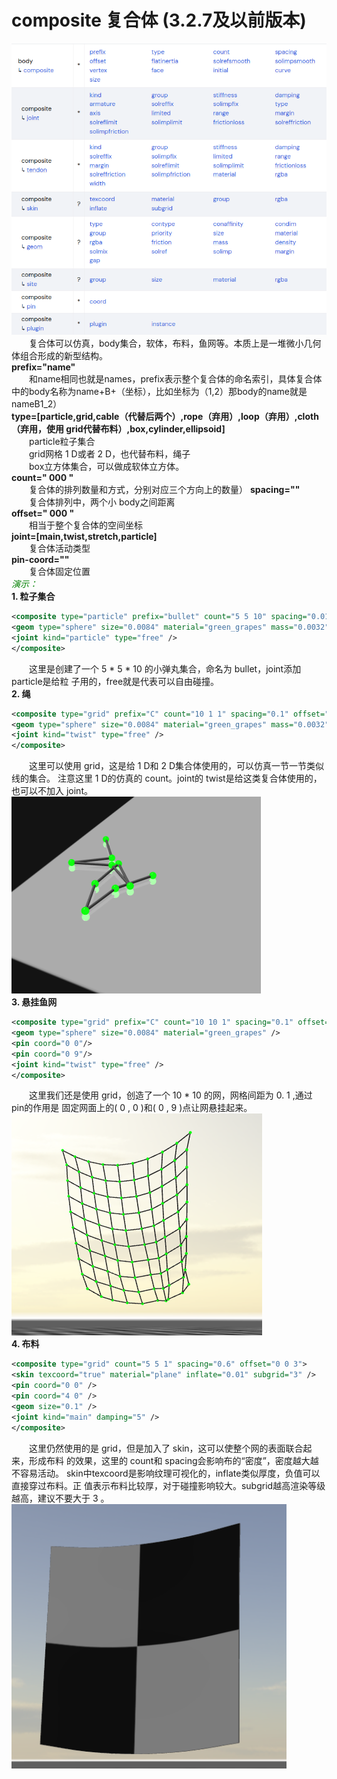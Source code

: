 # composite 复合体 (3.2.7及以前版本)
![](../asset/composite.png)             
&emsp;&emsp;复合体可以仿真，body集合，软体，布料，鱼网等。本质上是一堆微小几何体组合形成的新型结构。        
**prefix="name"**       
&emsp;&emsp;和name相同也就是names，prefix表示整个复合体的命名索引，具体复合体中的body名称为name+B+（坐标），比如坐标为（1,2）那body的name就是nameB1_2）     
**type=[particle,grid,cable（代替后两个）,rope（弃用）,loop（弃用）,cloth（弃用，使用 grid代替布料）,box,cylinder,ellipsoid]**      
&emsp;&emsp;particle粒子集合        
&emsp;&emsp;grid网格 1 D或者 2 D，也代替布料，绳子      
&emsp;&emsp;box立方体集合，可以做成软体立方体。         
**count=" 000 "**       
&emsp;&emsp;复合体的排列数量和方式，分别对应三个方向上的数量）      **spacing=""**      
&emsp;&emsp;复合体排列中，两个小 body之间距离       
**offset=" 000 "**      
&emsp;&emsp;相当于整个复合体的空间坐标      
**joint=[main,twist,stretch,particle]**     
&emsp;&emsp;复合体活动类型      
**pin-coord=""**        
&emsp;&emsp;复合体固定位置      
<font color=Green>*演示：*</font>       
**1. 粒子集合**         
```xml
<composite type="particle" prefix="bullet" count="5 5 10" spacing="0.01" offset="1 1 2">
<geom type="sphere" size="0.0084" material="green_grapes" mass="0.0032" />
<joint kind="particle" type="free" />
</composite>
```
&emsp;&emsp;这里是创建了一个 5 * 5 * 10 的小弹丸集合，命名为 bullet，joint添加 particle是给粒
子用的，free就是代表可以自由碰撞。          
**2. 绳**           
```xml
<composite type="grid" prefix="C" count="10 1 1" spacing="0.1" offset="1 1 2">
<geom type="sphere" size="0.0084" material="green_grapes" mass="0.0032" />
<joint kind="twist" type="free" />
</composite>
```
&emsp;&emsp;这里可以使用 grid，这是给 1 D和 2 D集合体使用的，可以仿真一节一节类似线的集合。
注意这里 1 D的仿真的 count。joint的 twist是给这类复合体使用的，也可以不加入
joint。     
![](../asset/rope.png)      
**3. 悬挂鱼网**     
```xml
<composite type="grid" prefix="C" count="10 10 1" spacing="0.1" offset="1 1 2">
<geom type="sphere" size="0.0084" material="green_grapes" />
<pin coord="0 0"/>
<pin coord="0 9"/>
<joint kind="twist" type="free" />
</composite>
```
&emsp;&emsp;这里我们还是使用 grid，创造了一个 10 * 10 的网，网格间距为 0. 1 ,通过 pin的作用是
固定网面上的( 0 , 0 )和( 0 , 9 )点让网悬挂起来。         
![](../asset/grid.png)      
**4. 布料**         
```xml
<composite type="grid" count="5 5 1" spacing="0.6" offset="0 0 3">
<skin texcoord="true" material="plane" inflate="0.01" subgrid="3" />
<pin coord="0 0" />
<pin coord="4 0" />
<geom size="0.1" />
<joint kind="main" damping="5" />
</composite>
```
&emsp;&emsp;这里仍然使用的是 grid，但是加入了 skin，这可以使整个网的表面联合起来，形成布料
的效果，这里的 count和 spacing会影响布的“密度”，密度越大越不容易活动。
skin中texcoord是影响纹理可视化的，inflate类似厚度，负值可以直接穿过布料。正
值表示布料比较厚，对于碰撞影响较大。subgrid越高渲染等级越高，建议不要大于 3 。      
![](../asset/cloth.png)     